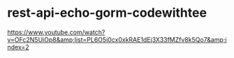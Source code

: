 # rest-api-echo-gorm-codewithtee
https://www.youtube.com/watch?v=OFc2N5UiOp8&amp;list=PL6O5i0cx0xkRAE1dEj3X33fMZfv8k5Qo7&amp;index=2
